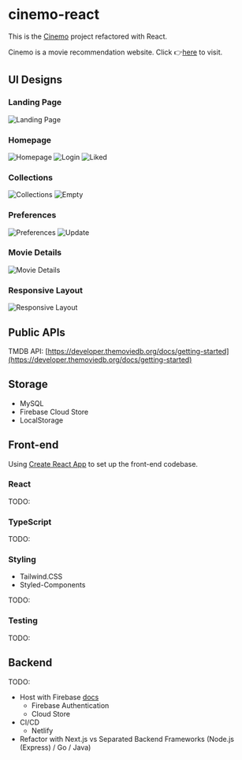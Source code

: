 # cinemo-react

This is the [Cinemo](https://github.com/Stephen0623/DWD_cw) project refactored with React.

Cinemo is a movie recommendation website. Click 👉[here](https://xuechun.edinburgh.domains/cinemo-beta/) to visit.

## UI Designs

### Landing Page

![Landing Page](./designs/landingpage.png)

### Homepage

![Homepage](./designs/homepage.png)
![Login](./designs/login.png)
![Liked](./designs/liked-action.png)

### Collections

![Collections](./designs/collections.png)
![Empty](./designs/empty.png)

### Preferences

![Preferences](./designs/preferences.png)
![Update](./designs/update-preferences.png)

### Movie Details

![Movie Details](./designs/details.png)

### Responsive Layout

![Responsive Layout](./designs/responsive-layout.png)

## Public APIs

TMDB API: [https://developer.themoviedb.org/docs/getting-started](https://developer.themoviedb.org/docs/getting-started)

## Storage

- MySQL
- Firebase Cloud Store
- LocalStorage

## Front-end

Using [Create React App](https://create-react-app.dev/docs/adding-typescript/) to set up the front-end codebase.

### React

TODO:

### TypeScript

TODO:

### Styling

- Tailwind.CSS
- Styled-Components

TODO:

### Testing

TODO:

## Backend

TODO:

- Host with Firebase [docs](https://firebase.google.com/docs/auth/web/start)
  - Firebase Authentication
  - Cloud Store
- CI/CD
  - Netlify
- Refactor with Next.js vs Separated Backend Frameworks (Node.js (Express) / Go / Java)
